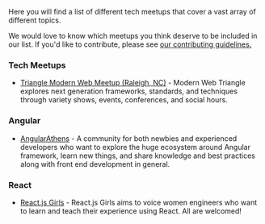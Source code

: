 Here you will find a list of different tech meetups that cover a vast array of different topics.

We would love to know which meetups you think deserve to be included in our list. If you'd like to contribute, please see [our contributing guidelines.](./CONTRIBUTING.md)

### Tech Meetups

- [Triangle Modern Web Meetup (Raleigh, NC)](https://www.meetup.com/trianglemodernweb/) - Modern Web Triangle explores next generation frameworks, standards, and techniques through variety shows, events, conferences, and social hours.


### Angular
- [AngularAthens](https://twitter.com/AthensAngular) - A community for both newbies and experienced developers who want to explore the huge ecosystem around Angular framework, learn new things, and share knowledge and best practices along with front end development in general.

### React
- [React.js Girls](https://www.meetup.com/ReactJS-Girls-London/) - React.js Girls aims to voice women engineers who want to learn and teach their experience using React. All are welcomed!
